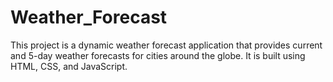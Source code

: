 # Weather_Forecast
This project is a dynamic weather forecast application that provides current and 5-day weather forecasts for cities around the globe. It is built using HTML, CSS, and JavaScript.
